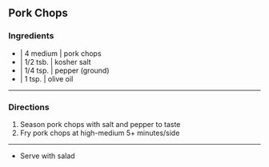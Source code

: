 ## Pork Chops

### Ingredients

* | 4 medium | pork chops
* | 1/2 tsb. | kosher salt
* | 1/4 tsp. | pepper (ground)
* | 1 tsp.   | olive oil

---

### Directions

1. Season pork chops with salt and pepper to taste
1. Fry pork chops at high-medium 5+ minutes/side

---

* Serve with salad

